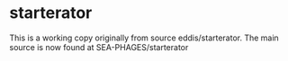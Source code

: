# starterator

This is a working copy originally from source eddis/starterator.
The main source is now found at SEA-PHAGES/starterator
